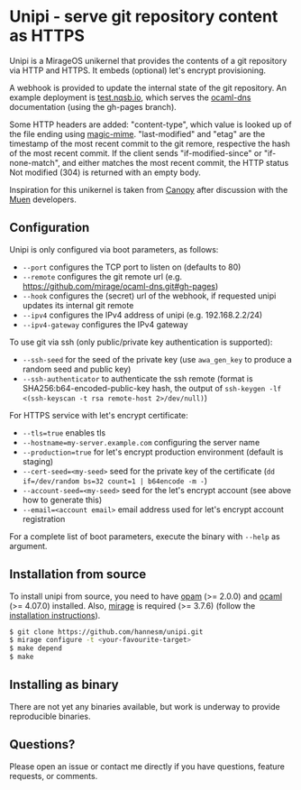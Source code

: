 # Unipi - serve git repository content as HTTPS

Unipi is a MirageOS unikernel that provides the contents of a git repository via
HTTP and HTTPS. It embeds (optional) let's encrypt provisioning.

A webhook is provided to update the internal state of the git repository. An
example deployment is [test.nqsb.io](https://test.nqsb.io), which serves the
[ocaml-dns](https://github.com/mirage/ocaml-dns) documentation (using the
gh-pages branch).

Some HTTP headers are added: "content-type", which value is looked up of the
file ending using [magic-mime](https://github.com/mirage/ocaml-magic-mime/).
"last-modified" and "etag" are the timestamp of the most recent commit to the
git remore, respective the hash of the most recent commit. If the client sends
"if-modified-since" or "if-none-match", and either matches the most recent
commit, the HTTP status Not modified (304) is returned with an empty body.

Inspiration for this unikernel is taken from
[Canopy](https://github.com/Engil/Canopy) after discussion with the
[Muen](https://muen.sk) developers.

## Configuration

Unipi is only configured via boot parameters, as follows:

- `--port` configures the TCP port to listen on (defaults to 80)
- `--remote` configures the git remote url (e.g. https://github.com/mirage/ocaml-dns.git#gh-pages)
- `--hook` configures the (secret) url of the webhook, if requested unipi updates its internal git remote
- `--ipv4` configures the IPv4 address of unipi (e.g. 192.168.2.2/24)
- `--ipv4-gateway` configures the IPv4 gateway

To use git via ssh (only public/private key authentication is supported):
- `--ssh-seed` for the seed of the private key (use `awa_gen_key` to produce a random seed and public key)
- `--ssh-authenticator` to authenticate the ssh remote (format is SHA256:b64-encoded-public-key hash, the output of `ssh-keygen -lf <(ssh-keyscan -t rsa remote-host 2>/dev/null)`)

For HTTPS service with let's encrypt certificate:
- `--tls=true` enables tls
- `--hostname=my-server.example.com` configuring the server name
- `--production=true` for let's encrypt production environment (default is staging)
- `--cert-seed=<my-seed>` seed for the private key of the certificate (`dd if=/dev/random bs=32 count=1 | b64encode -m -`)
- `--account-seed=<my-seed>` seed for the let's encrypt account (see above how to generate this)
- `--email=<account email>` email address used for let's encrypt account registration

For a complete list of boot parameters, execute the binary with `--help` as
argument.

## Installation from source

To install unipi from source, you need to have [opam](https://opam.ocaml.org)
(>= 2.0.0) and [ocaml](https://ocaml.org) (>= 4.07.0) installed. Also,
[mirage](https://mirageos.org) is required (>= 3.7.6) (follow the
[installation instructions](https://mirageos.org/wiki/install)).

```bash
$ git clone https://github.com/hannesm/unipi.git
$ mirage configure -t <your-favourite-target>
$ make depend
$ make
```

## Installing as binary

There are not yet any binaries available, but work is underway to provide
reproducible binaries.

## Questions?

Please open an issue or contact me directly if you have questions, feature
requests, or comments.
